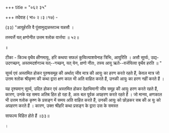 +++
title = "०६२ ३५"

+++
तदेवाह ( भा० २।३।१७) - 

(३३) "आयुर्हरति वै पुंसामुद्यन्नस्तञ्च यन्नसौ । 

तस्यर्त्ते यत् क्षणोनीत उत्तम श्लोक वार्त्तया ॥ ५२॥ 

॥ 

टीका - किञ्च वृथैव क्षीणमायुः, हरि कथया सफलं कुव्वित्याशयेनाह त्रिभिः, आयुरिति । असौ सूर्य्यः, उद्य-उदगच्छन्, अस्तमदर्शनञ्च यत्--गच्छन्, यत् येन, क्षणो नीतः, तस्य आयु ऋते--वर्जयित्वा वृथैव हरति ॥ " 

सूर्य्य एवं अस्तमित होकर पुरुषसमूह की अर्थात् जीव मात्र की आयुः का हरण करते रहते हैं, केवल मात्र जो उत्तम श्लोक श्रीकृष्ण की कथा द्वारा क्षण काल भी अति वाहित करते हैं, उनकी आयुः का हरण नहीं करते हैं । 

यह दृश्यमान् सूर्य्य, उदित होकर एवं अस्तमित होकर देहाभिमानी जीव समूह की आयुः हरण करते रहते हैं, कारण, उनके वह समय अतिब हित हो रहा है, अतः बल पूर्वक अपहरण करते रहते हैं । जो मानव, क्षणकाल भी उत्तम श्लोक कृष्ण के प्रसङ्ग में समय अति वाहित करते हैं, उनकी आयुः को छोड़कर सब की अ युः को अपहरण करते हैं । कारण, उक्त श्रीहरि कथा प्रसङ्ग के द्वारा उस के समस्त 

साफल्य विहित होते हैं ॥३३॥ 

। 
